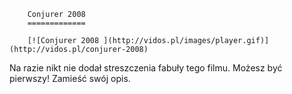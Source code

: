 
        Conjurer 2008 
        =============
        
        [![Conjurer 2008 ](http://vidos.pl/images/player.gif)](http://vidos.pl/conjurer-2008)
        
        
 Na razie nikt nie dodał streszczenia fabuły tego filmu. Możesz być pierwszy! Zamieść swój opis.
    